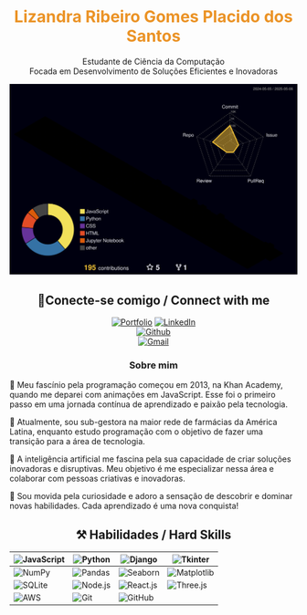<h1 align="center" style="color: #EB9326">Lizandra Ribeiro Gomes Placido dos Santos</h1>
<p align="center">Estudante de Ciência da Computação <br> Focada em Desenvolvimento de Soluções Eficientes e Inovadoras</p>

![](./profile-3d-contrib/profile-night-rainbow.svg)


<h2 align="center"> 🔌Conecte-se comigo / Connect with me </h2>

<div align="center">

[![Portfolio](https://img.shields.io/badge/Portfólio-000000?style=for-the-badge&logo=internet-explorer&logoColor=white)]([https://seu-portfolio.com](https://codestorm.dev.br/))  
[![LinkedIn](https://img.shields.io/badge/LinkedIn-0077B5?style=for-the-badge&logo=linkedin&logoColor=white)](https://www.linkedin.com/in/lizandra-ribeiro-p-santos/)  
[![Github](https://img.shields.io/badge/Github-000?style=for-the-badge&logo=Github&logoColor=ffffff)](https://github.com/LizaGomes97)  
[![Gmail](https://img.shields.io/badge/Gmail-D14836?style=for-the-badge&logo=gmail&logoColor=white)](mailto:lizandraplacido@gmail.com)



</div>

<h3 align="center">Sobre mim</h3> 

<p>
🔹 Meu fascínio pela programação começou em 2013, na Khan Academy, quando me deparei com animações em JavaScript. Esse foi o primeiro passo em uma jornada contínua de aprendizado e paixão pela tecnologia. 
</p>

<p>
🔹 Atualmente, sou sub-gestora na maior rede de farmácias da América Latina, enquanto estudo programação com o objetivo de fazer uma transição para a área de tecnologia.
</p>

<p>
🔹 A inteligência artificial me fascina pela sua capacidade de criar soluções inovadoras e disruptivas. Meu objetivo é me especializar nessa área e colaborar com pessoas criativas e inovadoras.
</p>

<p>
🔹 Sou movida pela curiosidade e adoro a sensação de descobrir e dominar novas habilidades. Cada aprendizado é uma nova conquista!
</p>

<h2 align="center"> ⚒️ Habilidades / Hard Skills</h2>

<div align="center">

| ![JavaScript](https://img.shields.io/badge/javascript-%23323330.svg?style=for-the-badge&logo=javascript&logoColor=%23F7DF1E) | ![Python](https://img.shields.io/badge/python-3670A0?style=for-the-badge&logo=python&logoColor=ffdd54) | ![Django](https://img.shields.io/badge/django-092E20?style=for-the-badge&logo=django&logoColor=white) | ![Tkinter](https://img.shields.io/badge/Tkinter-FFDB00?style=for-the-badge&logo=python&logoColor=black) |
|---|---|---|---|
| ![NumPy](https://img.shields.io/badge/numpy-013243?style=for-the-badge&logo=numpy&logoColor=white) | ![Pandas](https://img.shields.io/badge/pandas-150458?style=for-the-badge&logo=pandas&logoColor=white) | ![Seaborn](https://img.shields.io/badge/Seaborn-005571?style=for-the-badge&logo=python&logoColor=white) | ![Matplotlib](https://img.shields.io/badge/Matplotlib-11557c?style=for-the-badge&logo=matplotlib&logoColor=white) |
| ![SQLite](https://img.shields.io/badge/sqlite-003B57?style=for-the-badge&logo=sqlite&logoColor=white) | ![Node.js](https://img.shields.io/badge/node.js-339933?style=for-the-badge&logo=nodedotjs&logoColor=white) | ![React.js](https://img.shields.io/badge/react-20232A?style=for-the-badge&logo=react&logoColor=61DAFB) | ![Three.js](https://img.shields.io/badge/three.js-000000?style=for-the-badge&logo=three.js&logoColor=white) |
| ![AWS](https://img.shields.io/badge/AWS-232F3E?style=for-the-badge&logo=amazon-aws&logoColor=white) | ![Git](https://img.shields.io/badge/git-%23F05033.svg?style=for-the-badge&logo=git&logoColor=white) | ![GitHub](https://img.shields.io/badge/github-%23121011.svg?style=for-the-badge&logo=github&logoColor=white) |   |


</div>





